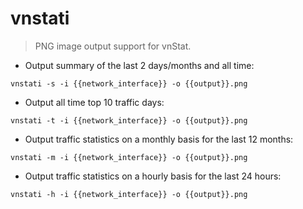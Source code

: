 # vnstati

> PNG image output support for vnStat.

- Output summary of the last 2 days/months and all time:

`vnstati -s -i {{network_interface}} -o {{output}}.png`

- Output all time top 10 traffic days:

`vnstati -t -i {{network_interface}} -o {{output}}.png`

- Output traffic statistics on a monthly basis for the last 12 months:

`vnstati -m -i {{network_interface}} -o {{output}}.png`

- Output traffic statistics on a hourly basis for the last 24 hours:

`vnstati -h -i {{network_interface}} -o {{output}}.png`
